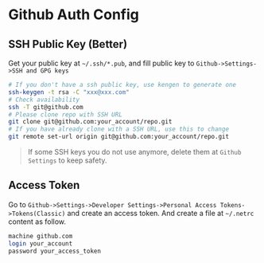 # Github Auth Config

## SSH Public Key (Better)

Get your public key at `~/.ssh/*.pub`, and fill public key to `Github->Settings->SSH and GPG keys`
```Bash
# If you don't have a ssh public key, use kengen to generate one
ssh-keygen -t rsa -C "xxx@xxx.com"
# Check availability
ssh -T git@github.com
# Please clone repo with SSH URL
git clone git@github.com:your_account/repo.git
# If you have already clone with a SSH URL, use this to change
git remote set-url origin git@github.com:your_account/repo.git
```
> If some SSH keys you do not use anymore, delete them at `Github Settings` to keep safety. 

## Access Token

Go to `Github->Settings->Developer Settings->Personal Access Tokens->Tokens(Classic)` and create an access token. And create a file at `~/.netrc` content as follow.

```Bash
machine github.com
login your_account
password your_access_token
```